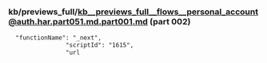 ### kb/previews_full/kb__previews_full__flows__personal_account@auth.har.part051.md.part001.md (part 002)

```md
  "functionName": "_next",
                "scriptId": "1615",
                "url
```

```
